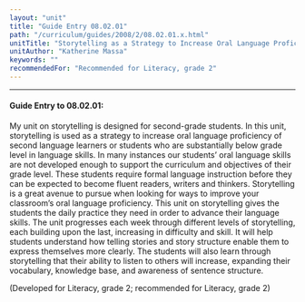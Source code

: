 ```yaml
---
layout: "unit"
title: "Guide Entry 08.02.01"
path: "/curriculum/guides/2008/2/08.02.01.x.html"
unitTitle: "Storytelling as a Strategy to Increase Oral Language Proficiency of Second Language Learners"
unitAuthor: "Katherine Massa"
keywords: ""
recommendedFor: "Recommended for Literacy, grade 2"
---
```

<body>
<hr/>
<h4>
Guide Entry to 08.02.01:
</h4>
<p>
My unit on storytelling is designed for second-grade students. In this unit, storytelling is used as a strategy to increase oral language proficiency of second language learners or students who are substantially below grade level in language skills. In many instances our students’ oral language skills are not developed enough to support the curriculum and objectives of their grade level. These students require formal language instruction before they can be expected to become fluent readers, writers and thinkers. Storytelling is a great avenue to pursue when looking for ways to improve your classroom’s oral language proficiency. This unit on storytelling gives the students the daily practice they need in order to advance their language skills. The unit progresses each week through different levels of storytelling, each building upon the last, increasing in difficulty and skill. It will help students understand how telling stories and story structure enable them to express themselves more clearly. The students will also learn through storytelling that their ability to listen to others will increase, expanding their vocabulary, knowledge base, and awareness of sentence structure.
</p>
<p>
(Developed for Literacy, grade 2; recommended for Literacy, grade 2)
</p>
</body>
